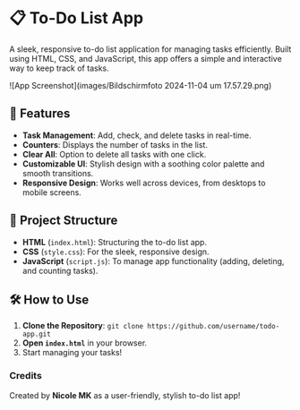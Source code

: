 # 📋 To-Do List App

A sleek, responsive to-do list application for managing tasks efficiently. Built using HTML, CSS, and JavaScript, this app offers a simple and interactive way to keep track of tasks.

![App Screenshot](images/Bildschirmfoto 2024-11-04 um 17.57.29.png)

## 🌟 Features

- **Task Management**: Add, check, and delete tasks in real-time.
- **Counters**: Displays the number of tasks in the list.
- **Clear All**: Option to delete all tasks with one click.
- **Customizable UI**: Stylish design with a soothing color palette and smooth transitions.
- **Responsive Design**: Works well across devices, from desktops to mobile screens.

## 📂 Project Structure

- **HTML** (`index.html`): Structuring the to-do list app.
- **CSS** (`style.css`): For the sleek, responsive design.
- **JavaScript** (`script.js`): To manage app functionality (adding, deleting, and counting tasks).

## 🛠️ How to Use

1. **Clone the Repository**: `git clone https://github.com/username/todo-app.git`
2. **Open `index.html`** in your browser.
3. Start managing your tasks!

### Credits

Created by **Nicole MK** as a user-friendly, stylish to-do list app!

